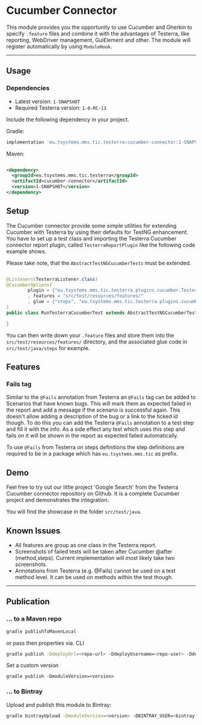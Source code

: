 # Cucumber Connector

This module provides you the opportunity to use Cucumber and Gherkin to specify `.feature` files and combine it with the advantages
of Testerra, like reporting, WebDriver management, GuiElement and other. The module will register automatically by
using `ModuleHook`.

---

## Usage

### Dependencies

* Latest version: `1-SNAPSHOT`
* Required Testerra version: `1-0-RC-13`

Include the following dependency in your project.

Gradle:

````groovy
implementation 'eu.tsystems.mms.tic.testerra:cucumber-connector:1-SNAPSHOT'
````

Maven:

````xml

<dependency>
  <groupId>eu.tsystems.mms.tic.testerra</groupId>
  <artifactId>cucumber-connector</artifactId>
  <version>1-SNAPSHOT</version>
</dependency>
````

## Setup

The Cucumber connector provide some simple utilities for extending Cucumber with Testerra by using their defaults for TestNG
enhancement. You have to set up a test class and importing the Testerra Cucumber connector report plugin,
called `TesterraReportPlugin` like the following code example shows.

Please take note, that the `AbstractTestNGCucumberTests` must be extended.

````java

@Listeners(TesterraListener.class)
@CucumberOptions(
        plugin = {"eu.tsystems.mms.tic.testerra.plugins.cucumber.TesterraReportPlugin"}
        , features = "src/test/resources/features/"
        , glue = {"steps", "eu.tsystems.mms.tic.testerra.plugins.cucumber"}
)
public class RunTesterraCucumberTest extends AbstractTestNGCucumberTests {

}
````

You can then write down your `.feature` files and store them into the `src/test/resources/features/` directory, and the associated
glue code in `src/test/java/steps` for example.

## Features

### Fails tag

Similar to the `@Fails` annotation from Testerra an `@Fails` tag can be added to Scenarios that have known bugs. This will mark them
as expected failed in the report and add a message if the scenario is successful again. This doesn't allow adding a description of
the bug or a link to the ticked id though. To do this you can add the Testerra `@Fails` annotation to a test step and fill it with
the info. As a side effect any test which uses this step and fails on it will be shown in the report as expected failed
automatically.

To use `@Fails` from Testerra on steps definitions the step definitions are required to be in a package which has
`eu.tsystems.mms.tic` as prefix.

## Demo

Feel free to try out our little project 'Google Search' from the Testerra Cucumber connector repository on Github. It is a complete
Cucumber project and demonstrates the integration.

You will find the showcase in the folder `src/test/java`.

## Known Issues

- All features are group as one class in the Testerra report.
- Screenshots of failed tests will be taken after Cucumber @after (method,steps). Current implementation will most likely take two
  screenshots.
- Annotations from Testerra (e.g. @Fails) cannot be used on a test method level. It can be used on methods within the test though.

---

## Publication

### ... to a Maven repo

```sh
gradle publishToMavenLocal
```

or pass then properties via. CLI

```sh
gradle publish -DdeployUrl=<repo-url> -DdeployUsername=<repo-user> -DdeployPassword=<repo-password>
```

Set a custom version

```shell script
gradle publish -DmoduleVersion=<version>
```

### ... to Bintray

Upload and publish this module to Bintray:

````sh
gradle bintrayUpload -DmoduleVersion=<version> -DBINTRAY_USER=<bintray-user> -DBINTRAY_API_KEY=<bintray-api-key>
```` 
